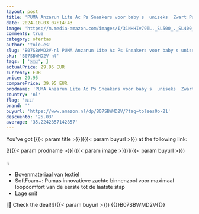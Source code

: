 ```yaml
---
layout: post
title: 'PUMA Anzarun Lite Ac Ps Sneakers voor baby s  uniseks  Zwart Puma Black Puma White  35 EU'
date: 2024-10-03 07:14:43
image: 'https://m.media-amazon.com/images/I/31NHHIv79TL._SL500_._SL400_.jpg'
comments: true
category: ofertas
author: 'tole.es'
slug: 'B07SBWMD2V-nl PUMA Anzarun Lite Ac Ps Sneakers voor baby s uniseks Zwart...'
sku: 'B07SBWMD2V-nl'
tags: [ '🇳🇱', ]
actualPrice: 29.95 EUR
currency: EUR
price: 29.95
comparePrice: 39.95 EUR
prodname: 'PUMA Anzarun Lite Ac Ps Sneakers voor baby s  uniseks  Zwart Puma Black Puma White  35 EU'
country: 'nl'
flag: '🇳🇱'
brand: ''
buyurl: 'https://www.amazon.nl/dp/B07SBWMD2V/?tag=tolees0b-21'
descuento: '25.03'
average: '35.2242857142857'
---
```


You've got [{{< param title >}}]({{< param buyurl >}}) at the following link:

[![{{< param prodname >}}]({{< param image >}})]({{< param buyurl >}})

ℹ️:

- Bovenmateriaal van textiel
- SoftFoam+: Pumas innovatieve zachte binnenzool voor maximaal loopcomfort van de eerste tot de laatste stap
- Lage snit

[🛒 Check the deal!!]({{< param buyurl >}})
{{<world>}}B07SBWMD2V{{</world>}}
